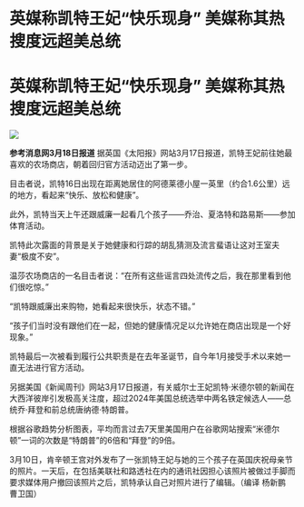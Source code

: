 # 英媒称凯特王妃“快乐现身” 美媒称其热搜度远超美总统

# 英媒称凯特王妃“快乐现身” 美媒称其热搜度远超美总统

![](https://inews.gtimg.com/om_bt/OEBDVq1Z7NlqFPvG6ecjHXrtYEJRXUD2AmqBeqO1hTpSQAA/1000)

**参考消息网3月18日报道** 据英国《太阳报》网站3月17日报道，凯特王妃前往她最喜欢的农场商店，朝着回归官方活动迈出了第一步。

目击者说，凯特16日出现在距离她居住的阿德莱德小屋一英里（约合1.6公里）远的地方，看起来“快乐、放松和健康”。

此外，凯特当天上午还跟威廉一起看几个孩子——乔治、夏洛特和路易斯——参加体育活动。

凯特此次露面的背景是关于她健康和行踪的胡乱猜测及流言蜚语让这对王室夫妻“极度不安”。

温莎农场商店的一名目击者说：“在所有这些谣言四处流传之后，我在那里看到他们很吃惊。”

“凯特跟威廉出来购物，她看起来很快乐，状态不错。”

“孩子们当时没有跟他们在一起，但她的健康情况足以允许她在商店出现是一个好现象。”

凯特最后一次被看到履行公共职责是在去年圣诞节，自今年1月接受手术以来她一直无法进行官方活动。

另据美国《新闻周刊》网站3月17日报道，有关威尔士王妃凯特·米德尔顿的新闻在大西洋彼岸引发极高关注度，超过2024年美国总统选举中两名铁定候选人——总统乔·拜登和前总统唐纳德·特朗普。

根据谷歌趋势分析图表，平均而言过去7天里美国用户在谷歌网站搜索“米德尔顿”一词的次数是“特朗普”的6倍和“拜登”的9倍。

3月10日，肯辛顿王宫对外发布了一张凯特王妃与她的三个孩子在英国庆祝母亲节的照片。一天后，在包括美联社和路透社在内的通讯社因担心该照片被做过手脚而要求媒体用户撤回该照片之后，凯特承认自己对照片进行了编辑。（编译
杨新鹏 曹卫国）

